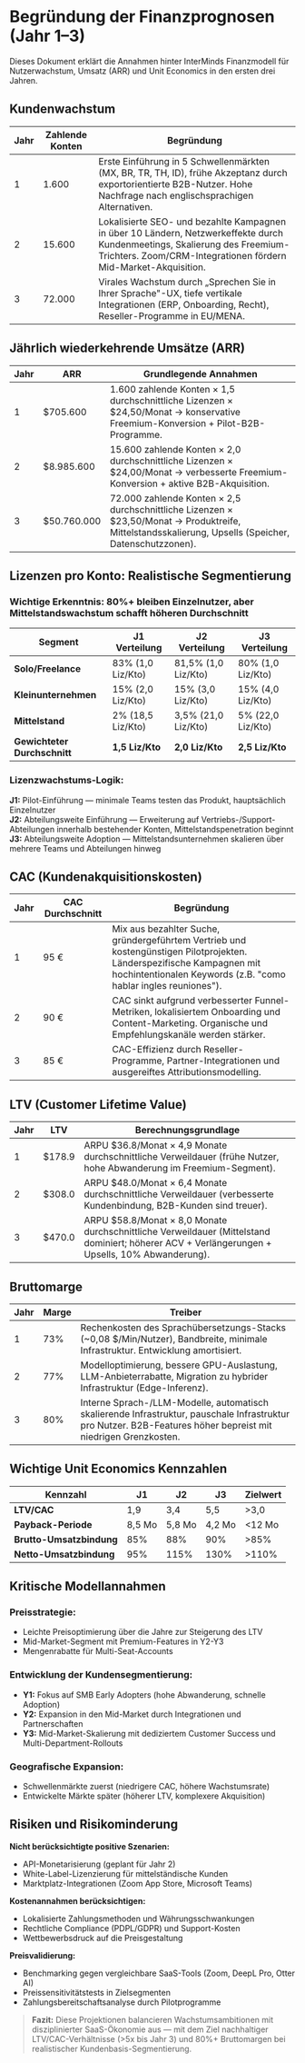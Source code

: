 # Begründung der Finanzprognosen (Jahr 1–3) <Badge type="success" text="updated" />

Dieses Dokument erklärt die Annahmen hinter InterMinds Finanzmodell für Nutzerwachstum, Umsatz (ARR) und Unit Economics in den ersten drei Jahren.

## Kundenwachstum

| Jahr | Zahlende Konten | Begründung                                                                                                                                                            |
| ---- | --------------- | --------------------------------------------------------------------------------------------------------------------------------------------------------------------- |
| 1    | 1.600           | Erste Einführung in 5 Schwellenmärkten (MX, BR, TR, TH, ID), frühe Akzeptanz durch exportorientierte B2B-Nutzer. Hohe Nachfrage nach englischsprachigen Alternativen. |
| 2    | 15.600          | Lokalisierte SEO- und bezahlte Kampagnen in über 10 Ländern, Netzwerkeffekte durch Kundenmeetings, Skalierung des Freemium-Trichters. Zoom/CRM-Integrationen fördern Mid-Market-Akquisition. |
| 3    | 72.000          | Virales Wachstum durch „Sprechen Sie in Ihrer Sprache"-UX, tiefe vertikale Integrationen (ERP, Onboarding, Recht), Reseller-Programme in EU/MENA.                    |

## Jährlich wiederkehrende Umsätze (ARR)

| Jahr | ARR         | Grundlegende Annahmen                                                                                                                    |
| ---- | ----------- | ---------------------------------------------------------------------------------------------------------------------------------------- |
| 1    | $705.600    | 1.600 zahlende Konten × 1,5 durchschnittliche Lizenzen × $24,50/Monat → konservative Freemium-Konversion + Pilot-B2B-Programme.        |
| 2    | $8.985.600  | 15.600 zahlende Konten × 2,0 durchschnittliche Lizenzen × $24,00/Monat → verbesserte Freemium-Konversion + aktive B2B-Akquisition.     |
| 3    | $50.760.000 | 72.000 zahlende Konten × 2,5 durchschnittliche Lizenzen × $23,50/Monat → Produktreife, Mittelstandsskalierung, Upsells (Speicher, Datenschutzzonen). |

## Lizenzen pro Konto: Realistische Segmentierung

### **Wichtige Erkenntnis:** 80%+ bleiben Einzelnutzer, aber Mittelstandswachstum schafft höheren Durchschnitt

| Segment              | J1 Verteilung     | J2 Verteilung       | J3 Verteilung     |
| -------------------- | ----------------- | ------------------- | ----------------- |
| **Solo/Freelance**   | 83% (1,0 Liz/Kto) | 81,5% (1,0 Liz/Kto) | 80% (1,0 Liz/Kto) |
| **Kleinunternehmen** | 15% (2,0 Liz/Kto) | 15% (3,0 Liz/Kto)   | 15% (4,0 Liz/Kto) |
| **Mittelstand**      | 2% (18,5 Liz/Kto) | 3,5% (21,0 Liz/Kto) | 5% (22,0 Liz/Kto) |
| **Gewichteter Durchschnitt** | **1,5 Liz/Kto**   | **2,0 Liz/Kto**     | **2,5 Liz/Kto**   |

### **Lizenzwachstums-Logik:**

**J1:** Pilot-Einführung — minimale Teams testen das Produkt, hauptsächlich Einzelnutzer  
**J2:** Abteilungsweite Einführung — Erweiterung auf Vertriebs-/Support-Abteilungen innerhalb bestehender Konten, Mittelstandspenetration beginnt  
**J3:** Abteilungsweite Adoption — Mittelstandsunternehmen skalieren über mehrere Teams und Abteilungen hinweg

## CAC (Kundenakquisitionskosten)

| Jahr | CAC Durchschnitt | Begründung                                                                                                                                                    |
| ---- | ---------------- | ------------------------------------------------------------------------------------------------------------------------------------------------------------- |
| 1    | 95 €             | Mix aus bezahlter Suche, gründergeführtem Vertrieb und kostengünstigen Pilotprojekten. Länderspezifische Kampagnen mit hochintentionalen Keywords (z.B. "como hablar ingles reuniones"). |
| 2    | 90 €             | CAC sinkt aufgrund verbesserter Funnel-Metriken, lokalisiertem Onboarding und Content-Marketing. Organische und Empfehlungskanäle werden stärker.          |
| 3    | 85 €             | CAC-Effizienz durch Reseller-Programme, Partner-Integrationen und ausgereiftes Attributionsmodelling.                                                        |

## LTV (Customer Lifetime Value)

| Jahr | LTV    | Berechnungsgrundlage                                                                                     |
| ---- | ------ | -------------------------------------------------------------------------------------------------------- |
| 1    | $178.9 | ARPU $36.8/Monat × 4,9 Monate durchschnittliche Verweildauer (frühe Nutzer, hohe Abwanderung im Freemium-Segment). |
| 2    | $308.0 | ARPU $48.0/Monat × 6,4 Monate durchschnittliche Verweildauer (verbesserte Kundenbindung, B2B-Kunden sind treuer). |
| 3    | $470.0 | ARPU $58.8/Monat × 8,0 Monate durchschnittliche Verweildauer (Mittelstand dominiert; höherer ACV + Verlängerungen + Upsells, 10% Abwanderung). |

## Bruttomarge

| Jahr | Marge | Treiber                                                                                                                  |
| ---- | ------ | ------------------------------------------------------------------------------------------------------------------------ |
| 1    | 73%    | Rechenkosten des Sprachübersetzungs-Stacks (~0,08 $/Min/Nutzer), Bandbreite, minimale Infrastruktur. Entwicklung amortisiert.            |
| 2    | 77%    | Modelloptimierung, bessere GPU-Auslastung, LLM-Anbieterrabatte, Migration zu hybrider Infrastruktur (Edge-Inferenz).            |
| 3    | 80%    | Interne Sprach-/LLM-Modelle, automatisch skalierende Infrastruktur, pauschale Infrastruktur pro Nutzer. B2B-Features höher bepreist mit niedrigen Grenzkosten. |

## Wichtige Unit Economics Kennzahlen

| Kennzahl                    | J1     | J2     | J3     | Zielwert     |
| --------------------------- | ------ | ------ | ------ | ------------ |
| **LTV/CAC**                 | 1,9    | 3,4    | 5,5    | >3,0         |
| **Payback-Periode**         | 8,5 Mo | 5,8 Mo | 4,2 Mo | <12 Mo       |
| **Brutto-Umsatzbindung**    | 85%    | 88%    | 90%    | >85%         |
| **Netto-Umsatzbindung**     | 95%    | 115%   | 130%   | >110%        |

## Kritische Modellannahmen

### **Preisstrategie:**

- Leichte Preisoptimierung über die Jahre zur Steigerung des LTV
- Mid-Market-Segment mit Premium-Features in Y2-Y3
- Mengenrabatte für Multi-Seat-Accounts

### **Entwicklung der Kundensegmentierung:**

- **Y1:** Fokus auf SMB Early Adopters (hohe Abwanderung, schnelle Adoption)
- **Y2:** Expansion in den Mid-Market durch Integrationen und Partnerschaften
- **Y3:** Mid-Market-Skalierung mit dediziertem Customer Success und Multi-Department-Rollouts

### **Geografische Expansion:**

- Schwellenmärkte zuerst (niedrigere CAC, höhere Wachstumsrate)
- Entwickelte Märkte später (höherer LTV, komplexere Akquisition)

## Risiken und Risikominderung

**Nicht berücksichtigte positive Szenarien:**

- API-Monetarisierung (geplant für Jahr 2)
- White-Label-Lizenzierung für mittelständische Kunden
- Marktplatz-Integrationen (Zoom App Store, Microsoft Teams)

**Kostenannahmen berücksichtigen:**

- Lokalisierte Zahlungsmethoden und Währungsschwankungen
- Rechtliche Compliance (PDPL/GDPR) und Support-Kosten
- Wettbewerbsdruck auf die Preisgestaltung

**Preisvalidierung:**

- Benchmarking gegen vergleichbare SaaS-Tools (Zoom, DeepL Pro, Otter AI)
- Preissensitivitätstests in Zielsegmenten
- Zahlungsbereitschaftsanalyse durch Pilotprogramme

> **Fazit:** Diese Projektionen balancieren Wachstumsambitionen mit disziplinierter SaaS-Ökonomie aus — mit dem Ziel nachhaltiger LTV/CAC-Verhältnisse (>5x bis Jahr 3) und 80%+ Bruttomargen bei realistischer Kundenbasis-Segmentierung.